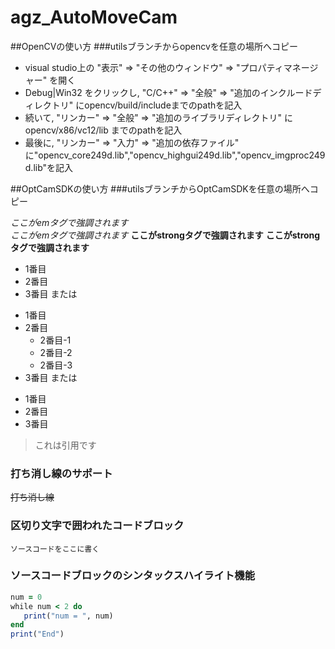 # agz_AutoMoveCam

##OpenCVの使い方
###utilsブランチからopencvを任意の場所へコピー
* visual studio上の "表示" ⇒ "その他のウィンドウ" ⇒ "プロパティマネージャー" を開く
* Debug|Win32 をクリックし, "C/C++" ⇒ "全般" ⇒ "追加のインクルードディレクトリ" にopencv/build/includeまでのpathを記入
* 続いて, "リンカー" ⇒ "全般" ⇒ "追加のライブラリディレクトリ" にopencv/x86/vc12/lib までのpathを記入
* 最後に, "リンカー" ⇒ "入力" ⇒ "追加の依存ファイル" に"opencv_core249d.lib","opencv_highgui249d.lib","opencv_imgproc249d.lib"を記入

##OptCamSDKの使い方
###utilsブランチからOptCamSDKを任意の場所へコピー

*ここがemタグで強調されます*  
_ここがemタグで強調されます_
**ここがstrongタグで強調されます**
__ここがstrongタグで強調されます__


* 1番目
* 2番目
* 3番目
または
+ 1番目
+ 2番目
    + 2番目-1
    + 2番目-2
    + 2番目-3
+ 3番目
または
- 1番目
- 2番目
- 3番目

> これは引用です


### 打ち消し線のサポート
~~打ち消し線~~

### 区切り文字で囲われたコードブロック

```
ソースコードをここに書く
```

### ソースコードブロックのシンタックスハイライト機能

```rb
num = 0
while num < 2 do
   print("num = ", num)
end
print("End")
```
